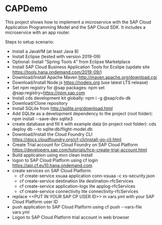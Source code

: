 # CAPDemo
This project shows how to implement a microservice with the SAP Cloud Application Programming Model and the SAP Cloud SDK. It includes a microservice with an app router.

Steps to setup scenario:
  - Install a JavaVM (at least Java 8)
  - Install Eclipse (tested with version 2019-09)
  - Optional: Install "Spring Tools 4" from Eclipse Marketplace
  - Install SAP Cloud Business Application Tools for Ecslipe (update site https://tools.hana.ondemand.com/2019-09/)
  - Download/Install Apache Maven http://maven.apache.org/download.cgi
  - Download/Install Node.js https://nodejs.org (use latest LTS release)
  - Set npm registry for @sap packages: npm set @sap:registry=https://npm.sap.com
  - Install cds development kit globally: npm i -g @sap/cds-dk
  - Download/Clone repository
  - Install SQLite from http://sqlite.org/download.html
  - Add SQLite as a development dependency to the project (root folder): npm install --save-dev sqlite3
  - create database and fill it with example data (in project root folder): cds deploy db --to sqlite:db/flight-model.db
  - Download/Install the Cloud Foundry CLI https://docs.cloudfoundry.org/cf-cli/install-go-cli.html
  - Create Trial account for Cloud Foundry on SAP Cloud Platform https://developers.sap.com/tutorials/hcp-create-trial-account.html
  - Build application using mvn clean install
  - logon to SAP Cloud Platform using cf login https://api.cf.eu10.hana.ondemand.com
  - create services on SAP Cloud Platform:
    - cf create-service xsuaa application conn-xsuaa -c xs-security.json
    - cf create-service destination lite destination-rfcServices
    - cf create-service application-logs lite applog-rfcServices
    - cf create-service connectivity lite connectivity-rfcServices
  - replace \<<PUT IN YOUR SAP CP USER ID\>> in vars.yml with your SAP Cloud Platform user ID
  - push application to SAP Cloud Platform using cf push --vars-file vars.yml
  - Logon to SAP Cloud Platform trial account in web browser
